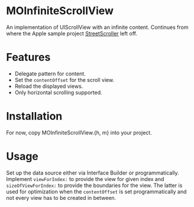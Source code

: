 MOInfiniteScrollView
====================

An implementation of UIScrollView with an infinite content. Continues from where the Apple sample project [StreetScroller](https://developer.apple.com/library/ios/samplecode/StreetScroller/Introduction/Intro.html) left off.

Features
========
* Delegate pattern for content.
* Set the `contentOffset` for the scroll view.
* Reload the displayed views.
* Only horizontal scrolling supported.

Installation
============

For now, copy MOInfiniteScrollView.{h, m} into your project.

Usage
=====

Set up the data source either via Interface Builder or programmatically. Implement `viewForIndex:` to provide the view for given index and `sizeOfViewForIndex:` to provide the boundaries for the view. The latter is used for optimization when the `contentOffset` is set programmatically and not every view has to be created in between.